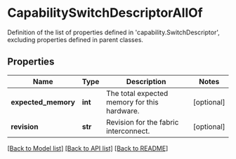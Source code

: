 # CapabilitySwitchDescriptorAllOf

Definition of the list of properties defined in 'capability.SwitchDescriptor', excluding properties defined in parent classes.
## Properties
Name | Type | Description | Notes
------------ | ------------- | ------------- | -------------
**expected_memory** | **int** | The total expected memory for this hardware. | [optional] 
**revision** | **str** | Revision for the fabric interconnect. | [optional] 

[[Back to Model list]](../README.md#documentation-for-models) [[Back to API list]](../README.md#documentation-for-api-endpoints) [[Back to README]](../README.md)


